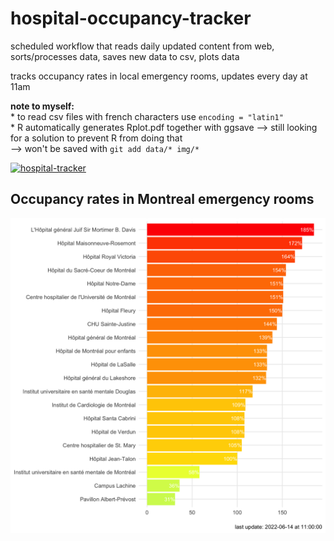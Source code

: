 # hospital-occupancy-tracker
scheduled workflow that reads daily updated content from web, sorts/processes data, saves new data to csv, plots data
<p>
tracks occupancy rates in local emergency rooms, updates every day at 11am
</p>

<p>
<b>note to myself:</b><br>
* to read csv files with french characters use <code>encoding = "latin1"</code><br> 
* R automatically generates Rplot.pdf together with ggsave --> still looking for a solution to prevent R from doing that<br> --> won't be saved with <code>git add data/* img/*</code>


[![hospital-tracker](https://github.com/jlomako/hospital-occupancy-tracker/actions/workflows/main.yml/badge.svg)](https://github.com/jlomako/hospital-occupancy-tracker/actions/workflows/main.yml)

 
## Occupancy rates in Montreal emergency rooms
<img src = "img/today.png" width=800 />
